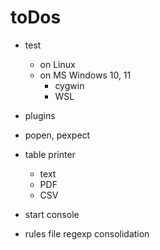 # toDos

- test
	- on Linux
	- on MS Windows 10, 11
		- cygwin
		- WSL
- plugins
- popen, pexpect
- table printer
	- text
	- PDF
	- CSV

- start console
- rules file regexp consolidation